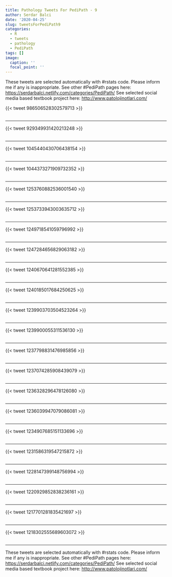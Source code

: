 ```yaml
---
title: Pathology Tweets For PediPath - 9
author: Serdar Balci
date: '2020-04-25'
slug: tweetsForPediPath9
categories:
  - R
  - tweets
  - pathology
  - PediPath
tags: []
image:
  caption: ''
  focal_point: ''
---
```



These tweets are selected automatically with #rstats code. Please inform me if any is inappropriate.
See other #PediPath pages here: https://serdarbalci.netlify.com/categories/PediPath/ 
See selected social media based textbook project here: http://www.patolojinotlari.com/

{{< tweet 986506528302579713 >}}
<br>
<br>
<hr>
{{< tweet 929349931420213248 >}}
<br>
<br>
<hr>
{{< tweet 1045440430706438154 >}}
<br>
<br>
<hr>
{{< tweet 1044373271909732352 >}}
<br>
<br>
<hr>
{{< tweet 1253760882536001540 >}}
<br>
<br>
<hr>
{{< tweet 1253733943003635712 >}}
<br>
<br>
<hr>
{{< tweet 1249718541059796992 >}}
<br>
<br>
<hr>
{{< tweet 1247284656829063182 >}}
<br>
<br>
<hr>
{{< tweet 1240670641281552385 >}}
<br>
<br>
<hr>
{{< tweet 1240185017684250625 >}}
<br>
<br>
<hr>
{{< tweet 1239903703504523264 >}}
<br>
<br>
<hr>
{{< tweet 1239900055311536130 >}}
<br>
<br>
<hr>
{{< tweet 1237798831476985856 >}}
<br>
<br>
<hr>
{{< tweet 1237074285908439079 >}}
<br>
<br>
<hr>
{{< tweet 1236328296478126080 >}}
<br>
<br>
<hr>
{{< tweet 1236039947079086081 >}}
<br>
<br>
<hr>
{{< tweet 1234907685151133696 >}}
<br>
<br>
<hr>
{{< tweet 1231586319547215872 >}}
<br>
<br>
<hr>
{{< tweet 1228147399148756994 >}}
<br>
<br>
<hr>
{{< tweet 1220929852838236161 >}}
<br>
<br>
<hr>
{{< tweet 1217701281835421697 >}}
<br>
<br>
<hr>
{{< tweet 1218302555689603072 >}}
<br>
<br>
<hr>


These tweets are selected automatically with #rstats code. Please inform me if any is inappropriate.
See other #PediPath pages here: https://serdarbalci.netlify.com/categories/PediPath/ 
See selected social media based textbook project here: http://www.patolojinotlari.com/
